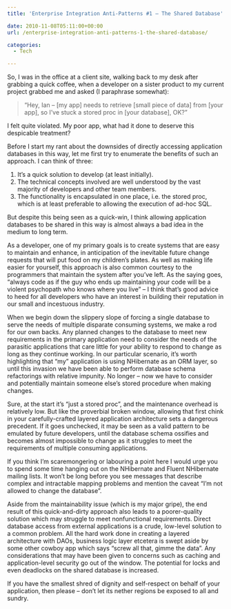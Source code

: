 ```yaml
---
title: 'Enterprise Integration Anti-Patterns #1 – The Shared Database'

date: 2010-11-08T05:11:00+00:00
url: /enterprise-integration-anti-patterns-1-the-shared-database/

categories:
  - Tech

---
```

<!--kg-card-begin: html-->

So, I was in the office at a client site, walking back to my desk after grabbing a quick coffee, when a developer on a sister product to my current project grabbed me and asked (I paraphrase somewhat):

> “Hey, Ian – [my app] needs to retrieve [small piece of data] from [your app], so I’ve stuck a stored proc in [your database], OK?”

I felt quite violated. My poor app, what had it done to deserve this despicable treatment?

Before I start my rant about the downsides of directly accessing application databases in this way, let me first try to enumerate the benefits of such an approach. I can think of three:

  1. It’s a quick solution to develop (at least initially).
  2. The technical concepts involved are well understood by the vast majority of developers and other team members.
  3. The functionality is encapsulated in one place, i.e. the stored proc, which is at least preferable to allowing the execution of ad-hoc SQL.

But despite this being seen as a quick-win, I think allowing application databases to be shared in this way is almost always a bad idea in the medium to long term.

As a developer, one of my primary goals is to create systems that are easy to maintain and enhance, in anticipation of the inevitable future change requests that will put food on my children’s plates. As well as making life easier for yourself, this approach is also common courtesy to the programmers that maintain the system after you’ve left. As the saying goes, “always code as if the guy who ends up maintaining your code will be a violent psychopath who knows where you live” – I think that’s good advice to heed for all developers who have an interest in building their reputation in our small and incestuous industry.

When we begin down the slippery slope of forcing a single database to serve the needs of multiple disparate consuming systems, we make a rod for our own backs. Any planned changes to the database to meet new requirements in the primary application need to consider the needs of the parasitic applications that care little for your ability to respond to change as long as they continue working. In our particular scenario, it’s worth highlighting that “my” application is using NHibernate as an ORM layer, so until this invasion we have been able to perform database schema refactorings with relative impunity. No longer – now we have to consider and potentially maintain someone else’s stored procedure when making changes.

Sure, at the start it’s “just a stored proc”, and the maintenance overhead is relatively low. But like the proverbial broken window, allowing that first chink in your carefully-crafted layered application architecture sets a dangerous precedent. If it goes unchecked, it may be seen as a valid pattern to be emulated by future developers, until the database schema ossifies and becomes almost impossible to change as it struggles to meet the requirements of multiple consuming applications.

If you think I’m scaremongering or labouring a point here I would urge you to spend some time hanging out on the NHibernate and Fluent NHibernate mailing lists. It won’t be long before you see messages that describe complex and intractable mapping problems and mention the caveat “I’m not allowed to change the database”.

Aside from the maintainability issue (which is my major gripe), the end result of this quick-and-dirty approach also leads to a poorer-quality solution which may struggle to meet nonfunctional requirements. Direct database access from external applications is a crude, low-level solution to a common problem. All the hard work done in creating a layered architecture with DAOs, business logic layer etcetera is swept aside by some other cowboy app which says “screw all that, gimme the data”. Any considerations that may have been given to concerns such as caching and application-level security go out of the window. The potential for locks and even deadlocks on the shared database is increased.

If you have the smallest shred of dignity and self-respect on behalf of your application, then please – don’t let its nether regions be exposed to all and sundry.

<!--kg-card-end: html-->